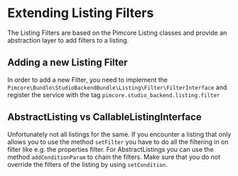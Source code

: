 # Extending Listing Filters

The Listing Filters are based on the Pimcore Listing classes and provide an abstraction layer to add filters to a listing.

## Adding a new Listing Filter
In order to add a new Filter, you need to implement the `Pimcore\Bundle\StudioBackendBundle\Listing\Filter\FilterInterface` and register the service with the tag `pimcore.studio_backend.listing.filter`

## AbstractListing vs CallableListingInterface
Unfortunately not all listings for the same. 
If you encounter a listing that only allows you to use the method `setFilter` you have to do all the filtering in on filter like e.g. the properties filter.
For AbstractListings you can use the method `addConditionParam` to chain the filters.
Make sure that you do not override the filters of the listing by using `setCondition`.